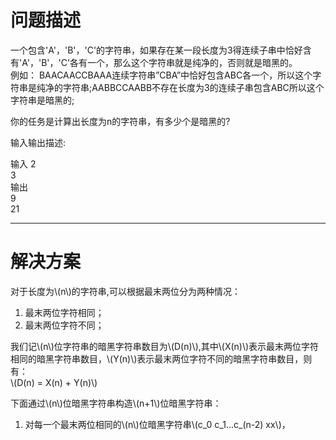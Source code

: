 <script type="text/javascript" async src="https://cdn.mathjax.org/mathjax/latest/MathJax.js?config=TeX-MML-AM_CHTML"> </script>
# 问题描述
一个包含'A'，'B'，'C'的字符串，如果存在某一段长度为3得连续子串中恰好含有'A'，'B'，'C'各有一个，那么这个字符串就是纯净的，否则就是暗黑的。   
例如： BAACAACCBAAA连续字符串”CBA”中恰好包含ABC各一个，所以这个字符串是纯净的字符串;AABBCCAABB不存在长度为3的连续子串包含ABC所以这个字符串是暗黑的;   

你的任务是计算出长度为n的字符串，有多少个是暗黑的?

输入输出描述:

输入 
2   
3   
输出   
9   
21

---------------------------------------------------------------------------------    

# 解决方案  
对于长度为\\(n\\)的字符串,可以根据最末两位分为两种情况：  
1. 最末两位字符相同；  
2. 最末两位字符不同；  
  
我们记\\(n\\)位字符串的暗黑字符串数目为\\(D(n)\\),其中\\(X(n)\\)表示最末两位字符相同的暗黑字符串数目，\\(Y(n)\\)表示最末两位字符不同的暗黑字符串数目，则有：  
                            \\(D(n) = X(n) + Y(n)\\) 

下面通过\\(n\\)位暗黑字符串构造\\(n+1\\)位暗黑字符串：
1. 对每一个最末两位相同的\\(n\\)位暗黑字符串\\(c_0 c_1...c_(n-2) xx\\)，


 
